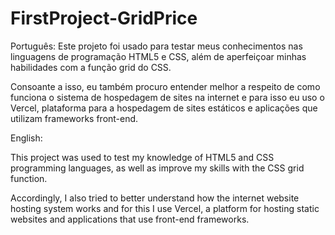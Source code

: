 # FirstProject-GridPrice
Português:
Este projeto foi usado para testar meus conhecimentos nas linguagens de programação HTML5 e CSS, além de aperfeiçoar minhas habilidades com a função grid do CSS. 

Consoante a isso, eu também procuro entender melhor a respeito de como funciona o sistema de hospedagem de sites na internet e para isso eu uso o Vercel, plataforma para a hospedagem de sites estáticos e aplicações que utilizam frameworks front-end.

English:

This project was used to test my knowledge of HTML5 and CSS programming languages, as well as improve my skills with the CSS grid function.

Accordingly, I also tried to better understand how the internet website hosting system works and for this I use Vercel, a platform for hosting static websites and applications that use front-end frameworks.
